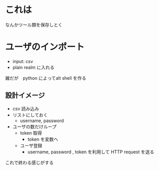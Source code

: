 # これは
なんかツール類を保存しとく

# ユーザのインポート
- input: csv
- plain realm に入れる

雑だが　python によってalt shell を作る

## 設計イメージ
- csv 読み込み
- リストにしておく
    - username, password
- ユーザの数だけループ
    - token 取得
      - token を変数へ
    - ユーザ登録
      - username, password , token を利用して HTTP request を送る

これで終わる感じがする

